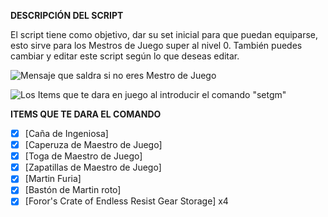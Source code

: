 **DESCRIPCIÓN DEL SCRIPT**

El script tiene como objetivo, dar su set inicial para que puedan equiparse, esto sirve para los Mestros de Juego super al nivel 0. También puedes cambiar y editar este script según lo que deseas editar.

![Mensaje que saldra si no eres Mestro de Juego](https://prnt.sc/TfJq7H-7gKfO)

![Los Items que te dara en juego al introducir el comando "setgm"](https://prnt.sc/e16bslLreHVB)

**ITEMS QUE TE DARA EL COMANDO**
- [x]  [Caña de Ingeniosa]
- [x]  [Caperuza de Maestro de Juego]
- [x]  [Toga de Maestro de Juego]
- [x]  [Zapatillas de Maestro de Juego]
- [x]  [Martin Furia]
- [x]  [Bastón de Martin roto]
- [x]  [Foror's Crate of Endless Resist Gear Storage] x4
